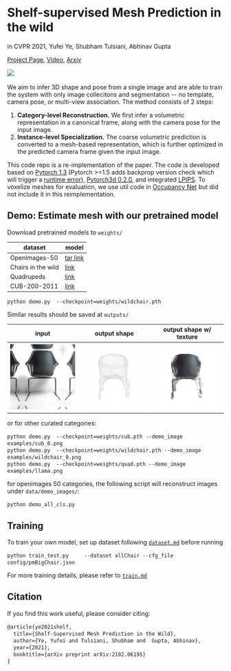 
# Shelf-supervised Mesh Prediction in the wild 
in CVPR 2021, Yufei Ye, Shubham Tulsiani, Abhinav Gupta

[Project Page](https://judyye.github.io/ShSMesh/), [Video](https://youtu.be/OAiFEAuzPZk), [Arxiv](https://arxiv.org/abs/2102.06195) 

![](https://judyye.github.io/ShSMesh/data/teaser.gif) 

We aim to infer 3D shape and pose from a single image and are able to train the system with only image collecitons and 
segmentation -- no template, camera pose, or multi-view association. The method consists of 2 steps:  

1. **Category-level Reconstruction.** We first infer a volumetric representation in a canonical
frame, along with the camera pose for the input image. 
2. **Instance-level Specialization.** The coarse volumetric prediction is converted to a mesh-based representation, which is further optimized in the predicted camera frame given the input image.

This code repo is a re-implementation of the paper. The code is developed based on [Pytorch 1.3](https://pytorch.org/) 
(Pytorch >=1.5 adds backprop version check which will trigger a [runtime error](https://github.com/pytorch/pytorch/issues/46638)), 
[Pytorch3d 0.2.0](https://github.com/facebookresearch/pytorch3d/tree/master/pytorch3d),
and integrated [LPIPS](https://github.com/richzhang/PerceptualSimilarity).
To voxelize meshes for evaluation, we use util code in [Occupancy Net](https://github.com/autonomousvision/occupancy_networks/tree/master/im2mesh) but did not include it in this reimplementation.  


## Demo: Estimate mesh with our pretrained model
Download pretrained models to `weights/`

| dataset | model |
| --- | --- |
|OpenImages-50 | [tar link]() |
|Chairs in the wild | [link](https://drive.google.com/file/d/1cZVOB7doSC2-DyqkzUSLoSkvKrYPdZOq/view?usp=sharing) |
|Quadrupeds | [link](https://drive.google.com/file/d/1IpQMvZnProHcENIa-GC_IEaxY9e1zvH6/view?usp=sharing) |
|CUB-200-2011 | [link](https://drive.google.com/file/d/1Y-jf-CxhVX83FDDsT4hA6UG44xFQTFqG/view?usp=sharing) |
 
```
python demo.py  --checkpoint=weights/wildchair.pth
```
Similar results should be saved at `outputs/`

|input | output shape | output shape w/ texture | 
|---| ---| --- |
|![](examples/allChair_0.png) | ![](examples/demo_out/allChair_0_mesh_az.gif) | ![](examples/demo_out/allChair_0_meshTexture_az.gif)|

or for other curated categories:

```
python demo.py  --checkpoint=weights/cub.pth --demo_image examples/cub_0.png
python demo.py  --checkpoint=weights/wildchair.pth --demo_image examples/wildchair_0.png
python demo.py  --checkpoint=weights/quad.pth --demo_image examples/llama.png
```

for openimages 50 categories, the following script will reconstruct images under `data/demo_images/`:
```
python demo_all_cls.py 
```


## Training
To train your own model, set up dataset following [`dataset.md`](docs/dataset.md) before running 
```
python train_test.py     --dataset allChair --cfg_file config/pmBigChair.json 
```

For more training details, please refer to [`train.md`](docs/train.md)


## Citation
If you find this work useful, please consider citing:
```apex
@article{ye2021shelf,
  title={Shelf-Supervised Mesh Prediction in the Wild},
  author={Ye, Yufei and Tulsiani, Shubham and  Gupta, Abhinav},
  year={2021},
  booktitle={arXiv preprint arXiv:2102.06195}
}
```
